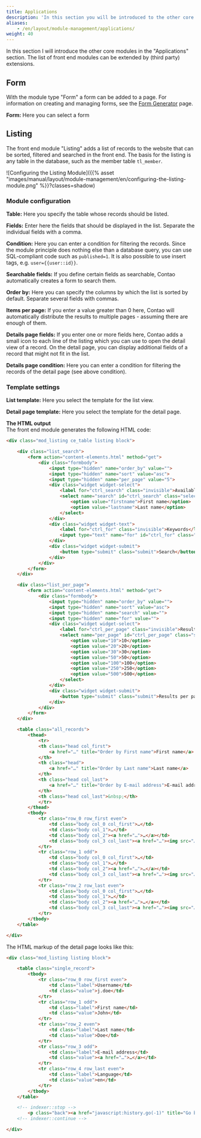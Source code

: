 ```yaml
---
title: Applications
description: 'In this section you will be introduced to the other core modules in the "Applications" section.'
aliases:
    - /en/layout/module-management/applications/
weight: 40
---
```


In this section I will introduce the other core modules in the "Applications" section. The list of front end modules 
can be extended by (third party) extensions.


## Form

With the module type "Form" a form can be added to a page. For information on creating and managing forms, see the 
[Form Generator](/en/form-generator/) page.

**Form:** Here you can select a form


## Listing

The front end module "Listing" adds a list of records to the website that can be sorted, filtered and searched in the 
front end. The basis for the listing is any table in the database, such as the member table `tl_member`.

![Configuring the Listing Module]({{% asset "images/manual/layout/module-management/en/configuring-the-listing-module.png" %}}?classes=shadow)


### Module configuration

**Table:** Here you specify the table whose records should be listed.

**Fields:** Enter here the fields that should be displayed in the list. Separate the individual fields with a comma.

**Condition:** Here you can enter a condition for filtering the records. Since the module principle does nothing else 
than a database query, you can use SQL-compliant code such as `published=1`. It is also possible to use insert tags, 
e.g. `user={{user::id}}`.

**Searchable fields:** If you define certain fields as searchable, Contao automatically creates a form to search them.

**Order by:** Here you can specify the columns by which the list is sorted by default. Separate several fields with 
commas.

**Items per page:** If you enter a value greater than 0 here, Contao will automatically distribute the results to 
multiple pages - assuming there are enough of them.

**Details page fields:** If you enter one or more fields here, Contao adds a small icon to each line of the listing 
which you can use to open the detail view of a record. On the detail page, you can display additional fields of a 
record that might not fit in the list.

**Details page condition:** Here you can enter a condition for filtering the records of the detail page 
(see above condition).


### Template settings

**List template:** Here you select the template for the list view.

**Detail page template:** Here you select the template for the detail page.

**The HTML output**  
The front end module generates the following HTML code:

```html
<div class="mod_listing ce_table listing block">

    <div class="list_search">
        <form action="content-elements.html" method="get">
            <div class="formbody">
                <input type="hidden" name="order_by" value="">
                <input type="hidden" name="sort" value="asc">
                <input type="hidden" name="per_page" value="5">
                <div class="widget widget-select">
                    <label for="ctrl_search" class="invisible">Available fields</label>
                    <select name="search" id="ctrl_search" class="select">
                        <option value="firstname">First name</option>
                        <option value="lastname">Last name</option>
                    </select>
                </div>
                <div class="widget widget-text">
                    <label for="ctrl_for" class="invisible">Keywords</label>
                    <input type="text" name="for" id="ctrl_for" class="text" value="">
                </div>
                <div class="widget widget-submit">
                    <button type="submit" class="submit">Search</button>
                </div>
            </div>
        </form>
    </div>

    <div class="list_per_page">
        <form action="content-elements.html" method="get">
            <div class="formbody">
                <input type="hidden" name="order_by" value="">
                <input type="hidden" name="sort" value="asc">
                <input type="hidden" name="search" value="">
                <input type="hidden" name="for" value="">
                <div class="widget widget-select">
                    <label for="ctrl_per_page" class="invisible">Results per page</label>
                    <select name="per_page" id="ctrl_per_page" class="select">
                        <option value="10">10</option>
                        <option value="20">20</option>
                        <option value="30">30</option>
                        <option value="50">50</option>
                        <option value="100">100</option>
                        <option value="250">250</option>
                        <option value="500">500</option>
                    </select>
                </div>
                <div class="widget widget-submit">
                    <button type="submit" class="submit">Results per page</button>
                </div>
            </div>
        </form>
    </div>

    <table class="all_records">
        <thead>
            <tr>
            <th class="head col_first">
                <a href="…" title="Order by First name">First name</a>
            </th>
            <th class="head">
                <a href="…" title="Order by Last name">Last name</a>
            </th>
            <th class="head col_last">
                <a href="…" title="Order by E-mail address">E-mail address</a>
            </th>
            <th class="head col_last">&nbsp;</th>
            </tr>
        </thead>
        <tbody>
            <tr class="row_0 row_first even">
                <td class="body col_0 col_first">…</td>
                <td class="body col_1">…</td>
                <td class="body col_2"><a href="…">…</a></td>
                <td class="body col_3 col_last"><a href="…"><img src="…" width="16" height="16" alt=""></a></td>
            </tr>
            <tr class="row_1 odd">
                <td class="body col_0 col_first">…</td>
                <td class="body col_1">…</td>
                <td class="body col_2"><a href="…">…</a></td>
                <td class="body col_3 col_last"><a href="…"><img src="…" width="16" height="16" alt=""></a></td>
            </tr>
            <tr class="row_2 row_last even">
                <td class="body col_0 col_first">…</td>
                <td class="body col_1">…</td>
                <td class="body col_2"><a href="…">…</a></td>
                <td class="body col_3 col_last"><a href="…"><img src="…" width="16" height="16" alt=""></a></td>
            </tr>
        </tbody>
    </table>

</div>
```

The HTML markup of the detail page looks like this:

```html
<div class="mod_listing listing block">

    <table class="single_record">
        <tbody>
            <tr class="row_0 row_first even">
                <td class="label">Username</td>
                <td class="value">j.doe</td>
            </tr>
            <tr class="row_1 odd">
                <td class="label">First name</td>
                <td class="value">John</td>
            </tr>
            <tr class="row_2 even">
                <td class="label">Last name</td>
                <td class="value">Doe</td>
            </tr>
            <tr class="row_3 odd">
                <td class="label">E-mail address</td>
                <td class="value"><a href="…">…</a></td>
            </tr>
            <tr class="row_4 row_last even">
                <td class="label">Language</td>
                <td class="value">en</td>
            </tr>
        </tbody>
    </table>

    <!-- indexer::stop -->
        <p class="back"><a href="javascript:history.go(-1)" title="Go back">Go back</a></p>
    <!-- indexer::continue -->

</div>
```

